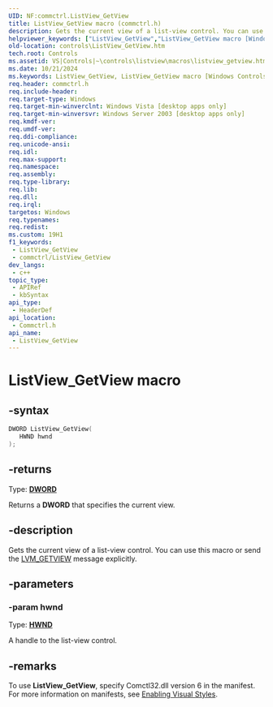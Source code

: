 ```yaml
---
UID: NF:commctrl.ListView_GetView
title: ListView_GetView macro (commctrl.h)
description: Gets the current view of a list-view control. You can use this macro or send the LVM_GETVIEW message explicitly.
helpviewer_keywords: ["ListView_GetView","ListView_GetView macro [Windows Controls]","_win32_ListView_GetView","_win32_ListView_GetView_cpp","commctrl/ListView_GetView","controls.ListView_GetView","controls._win32_ListView_GetView"]
old-location: controls\ListView_GetView.htm
tech.root: Controls
ms.assetid: VS|Controls|~\controls\listview\macros\listview_getview.htm
ms.date: 10/21/2024
ms.keywords: ListView_GetView, ListView_GetView macro [Windows Controls], _win32_ListView_GetView, _win32_ListView_GetView_cpp, commctrl/ListView_GetView, controls.ListView_GetView, controls._win32_ListView_GetView
req.header: commctrl.h
req.include-header: 
req.target-type: Windows
req.target-min-winverclnt: Windows Vista [desktop apps only]
req.target-min-winversvr: Windows Server 2003 [desktop apps only]
req.kmdf-ver: 
req.umdf-ver: 
req.ddi-compliance: 
req.unicode-ansi: 
req.idl: 
req.max-support: 
req.namespace: 
req.assembly: 
req.type-library: 
req.lib: 
req.dll: 
req.irql: 
targetos: Windows
req.typenames: 
req.redist: 
ms.custom: 19H1
f1_keywords:
 - ListView_GetView
 - commctrl/ListView_GetView
dev_langs:
 - c++
topic_type:
 - APIRef
 - kbSyntax
api_type:
 - HeaderDef
api_location:
 - Commctrl.h
api_name:
 - ListView_GetView
---
```


# ListView_GetView macro

## -syntax

```cpp
DWORD ListView_GetView(
   HWND hwnd
);
```

## -returns

Type: **[DWORD](/windows/desktop/winprog/windows-data-types)**

Returns a <b>DWORD</b> that specifies the current view.


## -description

Gets the current view of a list-view control. You can use this macro or send the <a href="/windows/desktop/Controls/lvm-getview">LVM_GETVIEW</a> message explicitly.

## -parameters

### -param hwnd

Type: <b><a href="/windows/desktop/WinProg/windows-data-types">HWND</a></b>

A handle to the list-view control.

## -remarks

To use <b>ListView_GetView</b>, specify Comctl32.dll version 6 in the manifest. For more information on manifests, see <a href="/windows/desktop/Controls/cookbook-overview">Enabling Visual Styles</a>.
